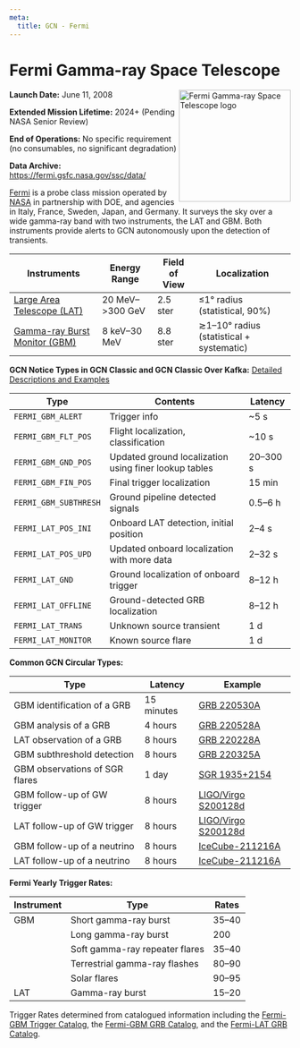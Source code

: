 ```yaml
---
meta:
  title: GCN - Fermi
---
```


# Fermi Gamma-ray Space Telescope

<img 
  src="/_static/img/Fermi_Gamma-ray_Space_Telescope_logo.svg"
  width="200"
  align="right"
  alt="Fermi Gamma-ray Space Telescope logo"
/>

**Launch Date:** June 11, 2008

**Extended Mission Lifetime:** 2024+ (Pending NASA Senior Review)

**End of Operations:** No specific requirement (no consumables, no significant degradation)

**Data Archive:**
https://fermi.gsfc.nasa.gov/ssc/data/

[Fermi](https://fermi.gsfc.nasa.gov) is a probe class mission operated by [NASA](https://www.nasa.gov/fermi/) in partnership with DOE, and agencies in Italy, France, Sweden, Japan, and Germany. It surveys the sky over a wide gamma-ray band with two instruments, the LAT and GBM. Both instruments provide alerts to GCN autonomously upon the detection of transients.

| Instruments                                                          | Energy Range       | Field of View | Localization                             |
| -------------------------------------------------------------------- | ------------------ | ------------- | ---------------------------------------- |
| [Large Area Telescope (LAT)](https://glast.sites.stanford.edu)       | 20 MeV–&gt;300 GeV | 2.5 ster      | &leq;1° radius (statistical, 90%)        |
| [Gamma-ray Burst Monitor (GBM)](https://gammaray.msfc.nasa.gov/gbm/) | 8 keV–30 MeV       | 8.8 ster      | ≳1–10° radius (statistical + systematic) |

**GCN Notice Types in GCN Classic and GCN Classic Over Kafka:**
[Detailed Descriptions and Examples](https://gcn.gsfc.nasa.gov/fermi.html)

| Type                  | Contents                                              | Latency  |
| --------------------- | ----------------------------------------------------- | -------- |
| `FERMI_GBM_ALERT`     | Trigger info                                          | ~5 s     |
| `FERMI_GBM_FLT_POS`   | Flight localization, classification                   | ~10 s    |
| `FERMI_GBM_GND_POS`   | Updated ground localization using finer lookup tables | 20–300 s |
| `FERMI_GBM_FIN_POS`   | Final trigger localization                            | 15 min   |
| `FERMI_GBM_SUBTHRESH` | Ground pipeline detected signals                      | 0.5–6 h  |
| `FERMI_LAT_POS_INI`   | Onboard LAT detection, initial position               | 2–4 s    |
| `FERMI_LAT_POS_UPD`   | Updated onboard localization with more data           | 2–32 s   |
| `FERMI_LAT_GND`       | Ground localization of onboard trigger                | 8–12 h   |
| `FERMI_LAT_OFFLINE`   | Ground-detected GRB localization                      | 8–12 h   |
| `FERMI_LAT_TRANS`     | Unknown source transient                              | 1 d      |
| `FERMI_LAT_MONITOR`   | Known source flare                                    | 1 d      |

**Common GCN Circular Types:**

| Type                           | Latency    | Example                                                          |
| ------------------------------ | ---------- | ---------------------------------------------------------------- |
| GBM identification of a GRB    | 15 minutes | [GRB 220530A](https://gcn.gsfc.nasa.gov/gcn3/32147.gcn3)         |
| GBM analysis of a GRB          | 4 hours    | [GRB 220528A](https://gcn.gsfc.nasa.gov/gcn3/32155.gcn3)         |
| LAT observation of a GRB       | 8 hours    | [GRB 220228A](https://gcn.gsfc.nasa.gov/gcn3/31659.gcn3)         |
| GBM subthreshold detection     | 8 hours    | [GRB 220325A](https://gcn.gsfc.nasa.gov/gcn3/31791.gcn3)         |
| GBM observations of SGR flares | 1 day      | [SGR 1935+2154](https://gcn.gsfc.nasa.gov/gcn3/31445.gcn3)       |
| GBM follow-up of GW trigger    | 8 hours    | [LIGO/Virgo S200128d](https://gcn.gsfc.nasa.gov/gcn3/26916.gcn3) |
| LAT follow-up of GW trigger    | 8 hours    | [LIGO/Virgo S200128d](https://gcn.gsfc.nasa.gov/gcn3/26925.gcn3) |
| GBM follow-up of a neutrino    | 8 hours    | [IceCube-211216A](https://gcn.gsfc.nasa.gov/gcn3/31255.gcn3)     |
| LAT follow-up of a neutrino    | 8 hours    | [IceCube-211216A](https://gcn.gsfc.nasa.gov/gcn3/31257.gcn3)     |

**Fermi Yearly Trigger Rates:**

| Instrument | Type                           | Rates |
| ---------- | ------------------------------ | ----- |
| GBM        | Short gamma-ray burst          | 35–40 |
|            | Long gamma-ray burst           | 200   |
|            | Soft gamma-ray repeater flares | 35–40 |
|            | Terrestrial gamma-ray flashes  | 80–90 |
|            | Solar flares                   | 90–95 |
| LAT        | Gamma-ray burst                | 15–20 |

Trigger Rates determined from catalogued information including the [Fermi-GBM Trigger Catalog](https://heasarc.gsfc.nasa.gov/W3Browse/fermi/fermigtrig.html), the [Fermi-GBM GRB Catalog](https://heasarc.gsfc.nasa.gov/W3Browse/fermi/fermigbrst.html), and the [Fermi-LAT GRB Catalog](https://heasarc.gsfc.nasa.gov/W3Browse/fermi/fermilgrb.html).
